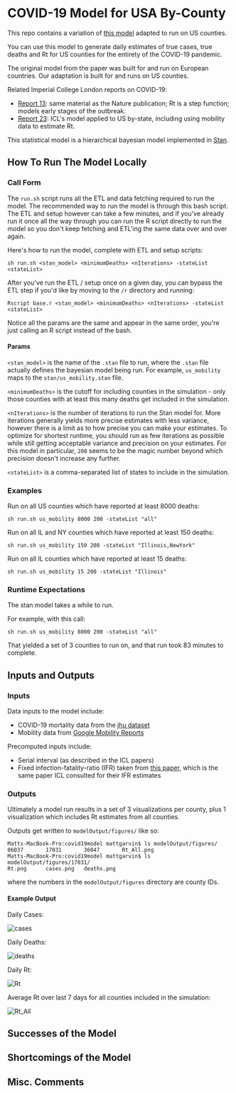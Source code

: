 # COVID-19 Model for USA By-County

This repo contains a variation of [this model](https://www.nature.com/articles/s41586-020-2405-7)
adapted to run on US counties.

You can use this model to generate daily estimates of true cases, true deaths and Rt for US counties
for the entirety of the COVID-19 pandemic.

The original model from the paper was built for and run on European countries.
Our adaptation is built for and runs on US counties.

Related Imperial College London reports on COVID-19:
- [Report 13](https://www.imperial.ac.uk/mrc-global-infectious-disease-analysis/covid-19/report-13-europe-npi-impact/): same material as the Nature publication; Rt is a step function; models early stages of the outbreak.
- [Report 23](https://www.imperial.ac.uk/mrc-global-infectious-disease-analysis/covid-19/report-23-united-states/): ICL's model applied to US by-state, including using mobility data to estimate Rt.

This statistical model is a hierarchical bayesian model implemented in [Stan](https://mc-stan.org/).

## How To Run The Model Locally

### Call Form

The `run.sh` script runs all the ETL and data fetching required to run the model.
The recommended way to run the model is through this bash script.
The ETL and setup however can take a few minutes,
and if you've already run it once all the way through
you can run the R script directly to run the model
so you don't keep fetching and ETL'ing the same data over and over again.

Here's how to run the model, complete with ETL and setup scripts:

```sh run.sh <stan_model> <minimumDeaths> <nIterations> -stateList <stateList>```

After you've run the ETL / setup once on a given day, you can bypass the ETL step if you'd like by
moving to the `/r` directory and running:

```Rscript base.r <stan_model> <minimumDeaths> <nIterations> -stateList <stateList>```

Notice all the params are the same and appear in the same order, 
you're just calling an R script instead of the bash.

#### Params

`<stan_model>` is the name of the `.stan` file to run, where the `.stan` file actually defines the bayesian model being run.
For example, `us_mobility` maps to the `stan/us_mobility.stan` file.

`<minimumDeaths>` is the cutoff for including counties in the simulation - 
only those counties with at least this many deaths get included in the simulation.

`<nIterations>` is the number of iterations to run the Stan model for. More iterations generally yields
more precise estimates with less variance, however there is a limit
as to how precise you can make your estimates.
To optimize for shortest runtime, you should run as few iterations as possible while still getting
acceptable variance and precision on your estimates.
For this model in particular, `200` seems to be the magic number beyond which 
precision doesn't increase any further.

`<stateList>` is a comma-separated list of states to include in the simulation.

### Examples

Run on all US counties which have reported at least 8000 deaths:

```sh run.sh us_mobility 8000 200 -stateList "all"```

Run on all IL and NY counties which have reported at least 150 deaths:

```sh run.sh us_mobility 150 200 -stateList "Illinois,NewYork"```

Run on all IL counties which have reported at least 15 deaths:

```sh run.sh us_mobility 15 200 -stateList "Illinois"```

### Runtime Expectations

The stan model takes a while to run.

For example, with this call: 

```sh run.sh us_mobility 8000 200 -stateList "all"```

That yielded a set of 3 counties to run on,
and that run took 83 minutes to complete.

## Inputs and Outputs

### Inputs

Data inputs to the model include:

- COVID-19 mortality data from the [jhu dataset](https://github.com/CSSEGISandData/COVID-19)
- Mobility data from [Google Mobility Reports](https://www.google.com/covid19/mobility/)

Precomputed inputs include:

- Serial interval (as described in the ICL papers)
- Fixed infection-fatality-ratio (IFR) taken from [this paper](https://www.thelancet.com/journals/laninf/article/PIIS1473-3099(20)30243-7/fulltext), which is the same paper ICL consulted for their IFR estimates

### Outputs

Ultimately a model run results in a set of 3 visualizations per county, plus 1 visualization which includes Rt estimates from all counties.

Outputs get written to `modelOutput/figures/` like so:

```
Matts-MacBook-Pro:covid19model mattgarvin$ ls modelOutput/figures/
06037		17031		36047		Rt_All.png
Matts-MacBook-Pro:covid19model mattgarvin$ ls modelOutput/figures/17031/
Rt.png		cases.png	deaths.png
```

where the numbers in the `modelOutput/figures` directory are county IDs.

#### Example Output

Daily Cases:

![cases](exampleOutput/17031/cases.png?raw=true "Cases")

Daily Deaths:

![deaths](exampleOutput/17031/deaths.png?raw=true "Deaths")

Daily Rt:

![Rt](exampleOutput/17031/Rt.png?raw=true "Rt")

Average Rt over last 7 days for all counties included in the simulation:

![Rt_All](exampleOutput/Rt_All.png?raw=true "Rt All")

## Successes of the Model

## Shortcomings of the Model

## Misc. Comments
